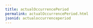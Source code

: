 ```yaml
---
title: actualOccurrencePeriod
permalink: actualOccurrencePeriod.html
jsonid: actualoccurrenceperiod
---
```

